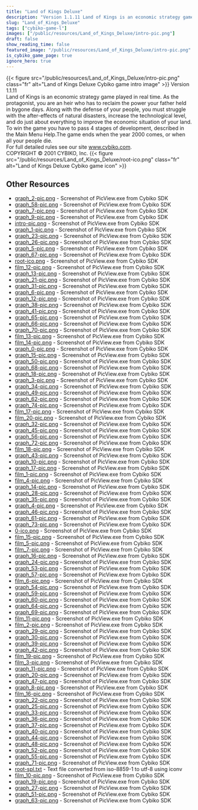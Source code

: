 ```yaml
---
title: "Land of Kings Deluxe"
description: "Version 1.1.11 Land of Kings is an economic strategy game played in real time. As the protagonist, you are an heir who has to reclaim the power your father held in bygone days. Along with the defense of your people, you must struggle with the after-effects of natural disasters, ..."
slug: "Land_of_Kings_Deluxe"
tags: ["cybiko-game-l"]
images: ["/public/resources/Land_of_Kings_Deluxe/intro-pic.png"]
draft: false
show_reading_time: false
featured_image: "/public/resources/Land_of_Kings_Deluxe/intro-pic.png"
is_cybiko_game_page: true
ignore_hero: true
---
```

{{< figure src="/public/resources/Land_of_Kings_Deluxe/intro-pic.png" class="fr" alt="Land of Kings Deluxe Cybiko game intro image" >}}
Version 1.1.11 \
Land of Kings is an economic strategy game played in real time. As the protagonist, you are an heir who has to reclaim the power your father held in bygone days. Along with the defense of your people, you must struggle with the after-effects of natural disasters, increase the technological level, and do just about everything to improve the economic situation of your land. To win the game you have to pass 4 stages of development, described in the Main Menu Help.The game ends when the year 2000 comes, or when all your people die. \
For full detailed rules see our site www.cybiko.com.  \
COPYRIGHT © 2001 CYBIKO, Inc. {{< figure src="/public/resources/Land_of_Kings_Deluxe/root-ico.png" class="fr" alt="Land of Kings Deluxe Cybiko game icon" >}}

## Other Resources
* [graph_2-pic.png](/public/resources/Land_of_Kings_Deluxe/graph_2-pic.png) - Screenshot of PicView.exe from Cybiko SDK
* [graph_58-pic.png](/public/resources/Land_of_Kings_Deluxe/graph_58-pic.png) - Screenshot of PicView.exe from Cybiko SDK
* [graph_7-pic.png](/public/resources/Land_of_Kings_Deluxe/graph_7-pic.png) - Screenshot of PicView.exe from Cybiko SDK
* [graph_9-pic.png](/public/resources/Land_of_Kings_Deluxe/graph_9-pic.png) - Screenshot of PicView.exe from Cybiko SDK
* [intro-pic.png](/public/resources/Land_of_Kings_Deluxe/intro-pic.png) - Screenshot of PicView.exe from Cybiko SDK
* [graph_1-pic.png](/public/resources/Land_of_Kings_Deluxe/graph_1-pic.png) - Screenshot of PicView.exe from Cybiko SDK
* [graph_23-pic.png](/public/resources/Land_of_Kings_Deluxe/graph_23-pic.png) - Screenshot of PicView.exe from Cybiko SDK
* [graph_26-pic.png](/public/resources/Land_of_Kings_Deluxe/graph_26-pic.png) - Screenshot of PicView.exe from Cybiko SDK
* [graph_5-pic.png](/public/resources/Land_of_Kings_Deluxe/graph_5-pic.png) - Screenshot of PicView.exe from Cybiko SDK
* [graph_67-pic.png](/public/resources/Land_of_Kings_Deluxe/graph_67-pic.png) - Screenshot of PicView.exe from Cybiko SDK
* [root-ico.png](/public/resources/Land_of_Kings_Deluxe/root-ico.png) - Screenshot of PicView.exe from Cybiko SDK
* [film_12-pic.png](/public/resources/Land_of_Kings_Deluxe/film_12-pic.png) - Screenshot of PicView.exe from Cybiko SDK
* [graph_13-pic.png](/public/resources/Land_of_Kings_Deluxe/graph_13-pic.png) - Screenshot of PicView.exe from Cybiko SDK
* [graph_21-pic.png](/public/resources/Land_of_Kings_Deluxe/graph_21-pic.png) - Screenshot of PicView.exe from Cybiko SDK
* [graph_31-pic.png](/public/resources/Land_of_Kings_Deluxe/graph_31-pic.png) - Screenshot of PicView.exe from Cybiko SDK
* [graph_6-pic.png](/public/resources/Land_of_Kings_Deluxe/graph_6-pic.png) - Screenshot of PicView.exe from Cybiko SDK
* [graph_12-pic.png](/public/resources/Land_of_Kings_Deluxe/graph_12-pic.png) - Screenshot of PicView.exe from Cybiko SDK
* [graph_38-pic.png](/public/resources/Land_of_Kings_Deluxe/graph_38-pic.png) - Screenshot of PicView.exe from Cybiko SDK
* [graph_41-pic.png](/public/resources/Land_of_Kings_Deluxe/graph_41-pic.png) - Screenshot of PicView.exe from Cybiko SDK
* [graph_65-pic.png](/public/resources/Land_of_Kings_Deluxe/graph_65-pic.png) - Screenshot of PicView.exe from Cybiko SDK
* [graph_66-pic.png](/public/resources/Land_of_Kings_Deluxe/graph_66-pic.png) - Screenshot of PicView.exe from Cybiko SDK
* [graph_70-pic.png](/public/resources/Land_of_Kings_Deluxe/graph_70-pic.png) - Screenshot of PicView.exe from Cybiko SDK
* [film_13-pic.png](/public/resources/Land_of_Kings_Deluxe/film_13-pic.png) - Screenshot of PicView.exe from Cybiko SDK
* [film_14-pic.png](/public/resources/Land_of_Kings_Deluxe/film_14-pic.png) - Screenshot of PicView.exe from Cybiko SDK
* [graph_0-pic.png](/public/resources/Land_of_Kings_Deluxe/graph_0-pic.png) - Screenshot of PicView.exe from Cybiko SDK
* [graph_15-pic.png](/public/resources/Land_of_Kings_Deluxe/graph_15-pic.png) - Screenshot of PicView.exe from Cybiko SDK
* [graph_50-pic.png](/public/resources/Land_of_Kings_Deluxe/graph_50-pic.png) - Screenshot of PicView.exe from Cybiko SDK
* [graph_68-pic.png](/public/resources/Land_of_Kings_Deluxe/graph_68-pic.png) - Screenshot of PicView.exe from Cybiko SDK
* [graph_18-pic.png](/public/resources/Land_of_Kings_Deluxe/graph_18-pic.png) - Screenshot of PicView.exe from Cybiko SDK
* [graph_3-pic.png](/public/resources/Land_of_Kings_Deluxe/graph_3-pic.png) - Screenshot of PicView.exe from Cybiko SDK
* [graph_34-pic.png](/public/resources/Land_of_Kings_Deluxe/graph_34-pic.png) - Screenshot of PicView.exe from Cybiko SDK
* [graph_49-pic.png](/public/resources/Land_of_Kings_Deluxe/graph_49-pic.png) - Screenshot of PicView.exe from Cybiko SDK
* [graph_62-pic.png](/public/resources/Land_of_Kings_Deluxe/graph_62-pic.png) - Screenshot of PicView.exe from Cybiko SDK
* [graph_74-pic.png](/public/resources/Land_of_Kings_Deluxe/graph_74-pic.png) - Screenshot of PicView.exe from Cybiko SDK
* [film_17-pic.png](/public/resources/Land_of_Kings_Deluxe/film_17-pic.png) - Screenshot of PicView.exe from Cybiko SDK
* [film_20-pic.png](/public/resources/Land_of_Kings_Deluxe/film_20-pic.png) - Screenshot of PicView.exe from Cybiko SDK
* [graph_32-pic.png](/public/resources/Land_of_Kings_Deluxe/graph_32-pic.png) - Screenshot of PicView.exe from Cybiko SDK
* [graph_45-pic.png](/public/resources/Land_of_Kings_Deluxe/graph_45-pic.png) - Screenshot of PicView.exe from Cybiko SDK
* [graph_56-pic.png](/public/resources/Land_of_Kings_Deluxe/graph_56-pic.png) - Screenshot of PicView.exe from Cybiko SDK
* [graph_72-pic.png](/public/resources/Land_of_Kings_Deluxe/graph_72-pic.png) - Screenshot of PicView.exe from Cybiko SDK
* [film_18-pic.png](/public/resources/Land_of_Kings_Deluxe/film_18-pic.png) - Screenshot of PicView.exe from Cybiko SDK
* [graph_43-pic.png](/public/resources/Land_of_Kings_Deluxe/graph_43-pic.png) - Screenshot of PicView.exe from Cybiko SDK
* [graph_10-pic.png](/public/resources/Land_of_Kings_Deluxe/graph_10-pic.png) - Screenshot of PicView.exe from Cybiko SDK
* [graph_17-pic.png](/public/resources/Land_of_Kings_Deluxe/graph_17-pic.png) - Screenshot of PicView.exe from Cybiko SDK
* [film_1-pic.png](/public/resources/Land_of_Kings_Deluxe/film_1-pic.png) - Screenshot of PicView.exe from Cybiko SDK
* [film_4-pic.png](/public/resources/Land_of_Kings_Deluxe/film_4-pic.png) - Screenshot of PicView.exe from Cybiko SDK
* [graph_14-pic.png](/public/resources/Land_of_Kings_Deluxe/graph_14-pic.png) - Screenshot of PicView.exe from Cybiko SDK
* [graph_28-pic.png](/public/resources/Land_of_Kings_Deluxe/graph_28-pic.png) - Screenshot of PicView.exe from Cybiko SDK
* [graph_35-pic.png](/public/resources/Land_of_Kings_Deluxe/graph_35-pic.png) - Screenshot of PicView.exe from Cybiko SDK
* [graph_4-pic.png](/public/resources/Land_of_Kings_Deluxe/graph_4-pic.png) - Screenshot of PicView.exe from Cybiko SDK
* [graph_46-pic.png](/public/resources/Land_of_Kings_Deluxe/graph_46-pic.png) - Screenshot of PicView.exe from Cybiko SDK
* [graph_61-pic.png](/public/resources/Land_of_Kings_Deluxe/graph_61-pic.png) - Screenshot of PicView.exe from Cybiko SDK
* [graph_73-pic.png](/public/resources/Land_of_Kings_Deluxe/graph_73-pic.png) - Screenshot of PicView.exe from Cybiko SDK
* [0-ico.png](/public/resources/Land_of_Kings_Deluxe/0-ico.png) - Screenshot of PicView.exe from Cybiko SDK
* [film_15-pic.png](/public/resources/Land_of_Kings_Deluxe/film_15-pic.png) - Screenshot of PicView.exe from Cybiko SDK
* [film_5-pic.png](/public/resources/Land_of_Kings_Deluxe/film_5-pic.png) - Screenshot of PicView.exe from Cybiko SDK
* [film_7-pic.png](/public/resources/Land_of_Kings_Deluxe/film_7-pic.png) - Screenshot of PicView.exe from Cybiko SDK
* [graph_16-pic.png](/public/resources/Land_of_Kings_Deluxe/graph_16-pic.png) - Screenshot of PicView.exe from Cybiko SDK
* [graph_24-pic.png](/public/resources/Land_of_Kings_Deluxe/graph_24-pic.png) - Screenshot of PicView.exe from Cybiko SDK
* [graph_53-pic.png](/public/resources/Land_of_Kings_Deluxe/graph_53-pic.png) - Screenshot of PicView.exe from Cybiko SDK
* [graph_57-pic.png](/public/resources/Land_of_Kings_Deluxe/graph_57-pic.png) - Screenshot of PicView.exe from Cybiko SDK
* [film_6-pic.png](/public/resources/Land_of_Kings_Deluxe/film_6-pic.png) - Screenshot of PicView.exe from Cybiko SDK
* [graph_54-pic.png](/public/resources/Land_of_Kings_Deluxe/graph_54-pic.png) - Screenshot of PicView.exe from Cybiko SDK
* [graph_59-pic.png](/public/resources/Land_of_Kings_Deluxe/graph_59-pic.png) - Screenshot of PicView.exe from Cybiko SDK
* [graph_60-pic.png](/public/resources/Land_of_Kings_Deluxe/graph_60-pic.png) - Screenshot of PicView.exe from Cybiko SDK
* [graph_64-pic.png](/public/resources/Land_of_Kings_Deluxe/graph_64-pic.png) - Screenshot of PicView.exe from Cybiko SDK
* [graph_69-pic.png](/public/resources/Land_of_Kings_Deluxe/graph_69-pic.png) - Screenshot of PicView.exe from Cybiko SDK
* [film_11-pic.png](/public/resources/Land_of_Kings_Deluxe/film_11-pic.png) - Screenshot of PicView.exe from Cybiko SDK
* [film_2-pic.png](/public/resources/Land_of_Kings_Deluxe/film_2-pic.png) - Screenshot of PicView.exe from Cybiko SDK
* [graph_29-pic.png](/public/resources/Land_of_Kings_Deluxe/graph_29-pic.png) - Screenshot of PicView.exe from Cybiko SDK
* [graph_30-pic.png](/public/resources/Land_of_Kings_Deluxe/graph_30-pic.png) - Screenshot of PicView.exe from Cybiko SDK
* [graph_39-pic.png](/public/resources/Land_of_Kings_Deluxe/graph_39-pic.png) - Screenshot of PicView.exe from Cybiko SDK
* [graph_42-pic.png](/public/resources/Land_of_Kings_Deluxe/graph_42-pic.png) - Screenshot of PicView.exe from Cybiko SDK
* [film_19-pic.png](/public/resources/Land_of_Kings_Deluxe/film_19-pic.png) - Screenshot of PicView.exe from Cybiko SDK
* [film_3-pic.png](/public/resources/Land_of_Kings_Deluxe/film_3-pic.png) - Screenshot of PicView.exe from Cybiko SDK
* [graph_11-pic.png](/public/resources/Land_of_Kings_Deluxe/graph_11-pic.png) - Screenshot of PicView.exe from Cybiko SDK
* [graph_20-pic.png](/public/resources/Land_of_Kings_Deluxe/graph_20-pic.png) - Screenshot of PicView.exe from Cybiko SDK
* [graph_47-pic.png](/public/resources/Land_of_Kings_Deluxe/graph_47-pic.png) - Screenshot of PicView.exe from Cybiko SDK
* [graph_8-pic.png](/public/resources/Land_of_Kings_Deluxe/graph_8-pic.png) - Screenshot of PicView.exe from Cybiko SDK
* [film_16-pic.png](/public/resources/Land_of_Kings_Deluxe/film_16-pic.png) - Screenshot of PicView.exe from Cybiko SDK
* [graph_22-pic.png](/public/resources/Land_of_Kings_Deluxe/graph_22-pic.png) - Screenshot of PicView.exe from Cybiko SDK
* [graph_25-pic.png](/public/resources/Land_of_Kings_Deluxe/graph_25-pic.png) - Screenshot of PicView.exe from Cybiko SDK
* [graph_33-pic.png](/public/resources/Land_of_Kings_Deluxe/graph_33-pic.png) - Screenshot of PicView.exe from Cybiko SDK
* [graph_36-pic.png](/public/resources/Land_of_Kings_Deluxe/graph_36-pic.png) - Screenshot of PicView.exe from Cybiko SDK
* [graph_37-pic.png](/public/resources/Land_of_Kings_Deluxe/graph_37-pic.png) - Screenshot of PicView.exe from Cybiko SDK
* [graph_40-pic.png](/public/resources/Land_of_Kings_Deluxe/graph_40-pic.png) - Screenshot of PicView.exe from Cybiko SDK
* [graph_44-pic.png](/public/resources/Land_of_Kings_Deluxe/graph_44-pic.png) - Screenshot of PicView.exe from Cybiko SDK
* [graph_48-pic.png](/public/resources/Land_of_Kings_Deluxe/graph_48-pic.png) - Screenshot of PicView.exe from Cybiko SDK
* [graph_52-pic.png](/public/resources/Land_of_Kings_Deluxe/graph_52-pic.png) - Screenshot of PicView.exe from Cybiko SDK
* [graph_55-pic.png](/public/resources/Land_of_Kings_Deluxe/graph_55-pic.png) - Screenshot of PicView.exe from Cybiko SDK
* [graph_71-pic.png](/public/resources/Land_of_Kings_Deluxe/graph_71-pic.png) - Screenshot of PicView.exe from Cybiko SDK
* [root-spl.txt](/public/resources/Land_of_Kings_Deluxe/root-spl.txt) - Text file converted from iso-8859-1 to utf-8 using iconv
* [film_10-pic.png](/public/resources/Land_of_Kings_Deluxe/film_10-pic.png) - Screenshot of PicView.exe from Cybiko SDK
* [graph_19-pic.png](/public/resources/Land_of_Kings_Deluxe/graph_19-pic.png) - Screenshot of PicView.exe from Cybiko SDK
* [graph_27-pic.png](/public/resources/Land_of_Kings_Deluxe/graph_27-pic.png) - Screenshot of PicView.exe from Cybiko SDK
* [graph_51-pic.png](/public/resources/Land_of_Kings_Deluxe/graph_51-pic.png) - Screenshot of PicView.exe from Cybiko SDK
* [graph_63-pic.png](/public/resources/Land_of_Kings_Deluxe/graph_63-pic.png) - Screenshot of PicView.exe from Cybiko SDK
